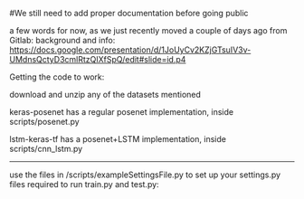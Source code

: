 #We still need to add proper documentation before going public 

a few words for now, as we just recently moved a couple of days ago from Gitlab:
background and info:
https://docs.google.com/presentation/d/1JoUyCv2KZjGTsuIV3v-UMdnsQctyD3cmlRtzQIXfSpQ/edit#slide=id.p4

Getting the code to work:

download and unzip any of the datasets mentioned

keras-posenet has a regular posenet implementation, inside scripts/posenet.py 


lstm-keras-tf has a posenet+LSTM implementation, inside scripts/cnn_lstm.py


----

use the files in 
/scripts/exampleSettingsFile.py
 to set up your settings.py files required to run train.py and test.py:

